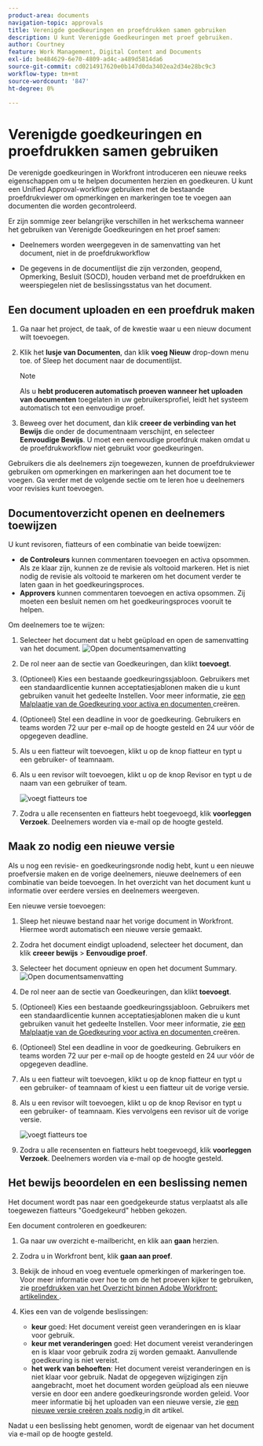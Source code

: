 ```yaml
---
product-area: documents
navigation-topic: approvals
title: Verenigde goedkeuringen en proefdrukken samen gebruiken
description: U kunt Verenigde Goedkeuringen met proef gebruiken.
author: Courtney
feature: Work Management, Digital Content and Documents
exl-id: be484629-6e70-4809-ad4c-a489d5814da6
source-git-commit: cd0214917620e0b147d0da3402ea2d34e28bc9c3
workflow-type: tm+mt
source-wordcount: '847'
ht-degree: 0%

---
```


# Verenigde goedkeuringen en proefdrukken samen gebruiken

De verenigde goedkeuringen in Workfront introduceren een nieuwe reeks eigenschappen om u te helpen documenten herzien en goedkeuren. U kunt een Unified Approval-workflow gebruiken met de bestaande proefdrukviewer om opmerkingen en markeringen toe te voegen aan documenten die worden gecontroleerd.

Er zijn sommige zeer belangrijke verschillen in het werkschema wanneer het gebruiken van Verenigde Goedkeuringen en het proef samen:

* Deelnemers worden weergegeven in de samenvatting van het document, niet in de proefdrukworkflow

* De gegevens in de documentlijst die zijn verzonden, geopend, Opmerking, Besluit (SOCD), houden verband met de proefdrukken en weerspiegelen niet de beslissingsstatus van het document.

## Een document uploaden en een proefdruk maken

1. Ga naar het project, de taak, of de kwestie waar u een nieuw document wilt toevoegen.
1. Klik het **lusje van Documenten**, dan klik **voeg Nieuw** drop-down menu toe.
of
Sleep het document naar de documentlijst.

   >[!NOTE]
   >
   >Als u **hebt produceren automatisch proeven wanneer het uploaden van documenten** toegelaten in uw gebruikersprofiel, leidt het systeem automatisch tot een eenvoudige proef.

1. Beweeg over het document, dan klik **creeer de verbinding van het Bewijs** die onder de documentnaam verschijnt, en selecteer **Eenvoudige Bewijs**. U moet een eenvoudige proefdruk maken omdat u de proefdrukworkflow niet gebruikt voor goedkeuringen.

Gebruikers die als deelnemers zijn toegewezen, kunnen de proefdrukviewer gebruiken om opmerkingen en markeringen aan het document toe te voegen. Ga verder met de volgende sectie om te leren hoe u deelnemers voor revisies kunt toevoegen.

## Documentoverzicht openen en deelnemers toewijzen

U kunt revisoren, fiatteurs of een combinatie van beide toewijzen:

* **de Controleurs** kunnen commentaren toevoegen en activa opsommen. Als ze klaar zijn, kunnen ze de revisie als voltooid markeren. Het is niet nodig de revisie als voltooid te markeren om het document verder te laten gaan in het goedkeuringsproces.
* **Approvers** kunnen commentaren toevoegen en activa opsommen. Zij moeten een besluit nemen om het goedkeuringsproces vooruit te helpen.

Om deelnemers toe te wijzen:

1. Selecteer het document dat u hebt geüpload en open de samenvatting van het document.
   ![ Open documentsamenvatting ](assets/open-doc-summary.png)

1. De rol neer aan de sectie van Goedkeuringen, dan klikt **toevoegt**.

1. (Optioneel) Kies een bestaande goedkeuringssjabloon. Gebruikers met een standaardlicentie kunnen acceptatiesjablonen maken die u kunt gebruiken vanuit het gedeelte Instellen. Voor meer informatie, zie [ een Malplaatje van de Goedkeuring voor activa en documenten ](/help/quicksilver/review-and-approve-work/document-reviews-and-approvals/manage-document-approvals/create-approval-template.md) creëren.

1. (Optioneel) Stel een deadline in voor de goedkeuring. Gebruikers en teams worden 72 uur per e-mail op de hoogte gesteld en 24 uur vóór de opgegeven deadline.

1. Als u een fiatteur wilt toevoegen, klikt u op de knop fiatteur en typt u een gebruiker- of teamnaam.

1. Als u een revisor wilt toevoegen, klikt u op de knop Revisor en typt u de naam van een gebruiker of team.

   ![ voegt fiatteurs ](assets/add-approvers.png) toe

1. Zodra u alle recensenten en fiatteurs hebt toegevoegd, klik **voorleggen Verzoek**. Deelnemers worden via e-mail op de hoogte gesteld.

## Maak zo nodig een nieuwe versie

Als u nog een revisie- en goedkeuringsronde nodig hebt, kunt u een nieuwe proefversie maken en de vorige deelnemers, nieuwe deelnemers of een combinatie van beide toevoegen. In het overzicht van het document kunt u informatie over eerdere versies en deelnemers weergeven.

Een nieuwe versie toevoegen:

1. Sleep het nieuwe bestand naar het vorige document in Workfront. Hiermee wordt automatisch een nieuwe versie gemaakt.

1. Zodra het document eindigt uploadend, selecteer het document, dan klik **creeer bewijs** > **Eenvoudige proef**.

1. Selecteer het document opnieuw en open het document Summary.
   ![ Open documentsamenvatting ](assets/open-doc-summary.png)

1. De rol neer aan de sectie van Goedkeuringen, dan klikt **toevoegt**.

1. (Optioneel) Kies een bestaande goedkeuringssjabloon. Gebruikers met een standaardlicentie kunnen acceptatiesjablonen maken die u kunt gebruiken vanuit het gedeelte Instellen. Voor meer informatie, zie [ een Malplaatje van de Goedkeuring voor activa en documenten ](/help/quicksilver/review-and-approve-work/document-reviews-and-approvals/manage-document-approvals/create-approval-template.md) creëren.

1. (Optioneel) Stel een deadline in voor de goedkeuring. Gebruikers en teams worden 72 uur per e-mail op de hoogte gesteld en 24 uur vóór de opgegeven deadline.

1. Als u een fiatteur wilt toevoegen, klikt u op de knop fiatteur en typt u een gebruiker- of teamnaam of kiest u een fiatteur uit de vorige versie.

1. Als u een revisor wilt toevoegen, klikt u op de knop Revisor en typt u een gebruiker- of teamnaam. Kies vervolgens een revisor uit de vorige versie.

   ![ voegt fiatteurs ](assets/add-approvers.png) toe

1. Zodra u alle recensenten en fiatteurs hebt toegevoegd, klik **voorleggen Verzoek**. Deelnemers worden via e-mail op de hoogte gesteld.

<!-- add info about reusing previous participants once released -->


## Het bewijs beoordelen en een beslissing nemen

Het document wordt pas naar een goedgekeurde status verplaatst als alle toegewezen fiatteurs &quot;Goedgekeurd&quot; hebben gekozen.

Een document controleren en goedkeuren:

1. Ga naar uw overzicht e-mailbericht, en klik aan **gaan** herzien.

1. Zodra u in Workfront bent, klik **gaan aan proef**.

1. Bekijk de inhoud en voeg eventuele opmerkingen of markeringen toe. Voor meer informatie over hoe te om de het proeven kijker te gebruiken, zie [ proefdrukken van het Overzicht binnen Adobe Workfront: artikelindex ](/help/quicksilver/review-and-approve-work/proofing/reviewing-proofs-within-workfront/review-proofs-in-wf.md).

1. Kies een van de volgende beslissingen:

   * **keur** goed: Het document vereist geen veranderingen en is klaar voor gebruik.
   * **keur met veranderingen** goed: Het document vereist veranderingen en is klaar voor gebruik zodra zij worden gemaakt. Aanvullende goedkeuring is niet vereist.
   * **het werk van behoeften**: Het document vereist veranderingen en is niet klaar voor gebruik. Nadat de opgegeven wijzigingen zijn aangebracht, moet het document worden geüpload als een nieuwe versie en door een andere goedkeuringsronde worden geleid. Voor meer informatie bij het uploaden van een nieuwe versie, zie [ een nieuwe versie creëren zoals nodig ](#create-a-new-version-as-needed) in dit artikel.

Nadat u een beslissing hebt genomen, wordt de eigenaar van het document via e-mail op de hoogte gesteld.

